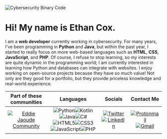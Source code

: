 ![Cybersecurity Binary Code](https://media4.giphy.com/media/077i6AULCXc0FKTj9s/giphy.gif?cid=ecf05e47391cyh896ykfic1wd9alt1b50i058dk4qg38f7cu&rid=giphy.gif&ct=g)

# Hi! My name is Ethan Cox.

I am a **web developer** currently working in cybersecurity. For many years, I've been programming in **Python** and **Java**, but within the past year, I started to really focus on more web-based languages such as **HTML**, **CSS**, **JavaScript**, and **PHP**. Of course, I refuse to stop learning, so my interests are quite dynamic in the programming world; I am currently interested in learning how Python and databases can integrate with websites. I enjoy working on open-source projects because they have so much value! Not only are they good for a portfolio, but they provide priceless knowledge and real-world experience.

| Part of these communities | Languages | Socials | Contact Me |
| :---: | :---: | :---: | :---: |
| [![Eddie Jaoude Community](https://avatars.githubusercontent.com/u/66388388?s=200&v=4)](https://github.com/EddieHubCommunity) | ![Python](https://img.shields.io/badge/python-3670A0?style=for-the-badge&logo=python&logoColor=ffdd54)![Kotlin](https://img.shields.io/badge/kotlin-%230095D5.svg?style=for-the-badge&logo=kotlin&logoColor=white)![Java](https://img.shields.io/badge/java-%23ED8B00.svg?style=for-the-badge&logo=java&logoColor=white)![C#](https://img.shields.io/badge/c%23-%23239120.svg?style=for-the-badge&logo=c-sharp&logoColor=white)![HTML5](https://img.shields.io/badge/html5-%23E34F26.svg?style=for-the-badge&logo=html5&logoColor=white)![CSS3](https://img.shields.io/badge/css3-%231572B6.svg?style=for-the-badge&logo=css3&logoColor=white)![JavaScript](https://img.shields.io/badge/javascript-%23323330.svg?style=for-the-badge&logo=javascript&logoColor=%23F7DF1E)![PHP](https://img.shields.io/badge/PHP-777BB4?style=for-the-badge&logo=php&logoColor=white) | [![Twitter](https://img.shields.io/badge/Twitter-1DA1F2?style=for-the-badge&logo=twitter&logoColor=white)](https://twitter.com/findevxone)[![LinkedIn](https://img.shields.io/badge/LinkedIn-0077B5?style=for-the-badge&logo=linkedin&logoColor=white)](https://www.linkedin.com/in/ethancox20/) | [![Protonmail](https://img.shields.io/badge/ProtonMail-8B89CC?style=for-the-badge&logo=protonmail&logoColor=white)](mailto:mrxone2025@protonmail.com)[![Gmail](https://img.shields.io/badge/Gmail-D14836?style=for-the-badge&logo=gmail&logoColor=white)](mailto:ethanrc2025@gmail.com) |
